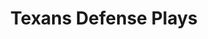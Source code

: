 ---
layout: playbook
title: Texans Defense Plays
team: texans
unit: defense
permalink: /texans/defense/
---